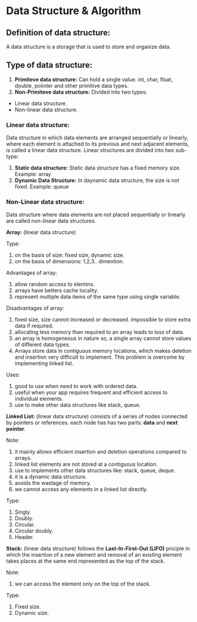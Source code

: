 # Data Structure & Algorithm

## Definition of data structure:
A data structure is a storage that is used to store and organize data.

## Type of data structure:
1. **Primiteve data structure:** Can hold a single value. int, char, float, double, poiinter and other primitive data types.
2. **Non-Primiteve data structure:** Divided into two types:
- Linear data structure.
- Non-linear data structure.

### Linear data structure:
Data structure in which data elements are arranged sequentially or linearly, where each element is attached to its previous and next adjacent elements, is called a linear data structure. Linear structures are divided into two sub-type:
1. **Static data structure:** Static data structure has a fixed memory size. Example: array
2. **Dynamic Data Structure:** In daynamic data structure, the size is not fixed. Example: queue

### Non-Linear data structure:
Data structure where data elements are not placed sequentially or linearly are called non-linear data structures.


**Array:** (linear data structure)

Type:
1. on the basis of size: fixed size, dynamic size.
2. on the basis of dimensions: 1,2,3.. dimention.

Advantages of array:
1. allow random access to elemtns.
2. arrays have betters cache locality.
3. represent multiple data items of the same type using single variable.

Disadvantages of array:
1. fixed size, size cannot increased or decreased. impossible to store extra data if required.
2. allocating less memory than required to an array leads to loss of data.
3. an array is homogeneous in nature so, a single array cannot store values of different data types.
4. Arrays store data in contiguous memory locations, which makes deletion and insertion very difficult to implement. This problem is overcome by implementing linked list.

Uses:
1. good to use when need to work with ordered data.
2. useful when your app requires frequent and efficient access to individual elements.
3. use to make other data structures like stack, queue.

**Linked List:** (linear data structure) consists of a series of nodes connected by pointers or references. each node has has two parts: **data** and **next pointer**.

Note:<br>
1. it mainly allows efficient insertion and deletion operations compared to arrays.
2. linked list elements are not stored at a contiguous location.
3. use to implements other data structures like: stack, queue, deque.
4. it is a dynamic data structure.
5. avoids the wastage of memory.
6. we cannot access any elements in a linked list directly.

Type:
1. Singly.
2. Doubly.
3. Circular.
4. Circular doubly.
5. Header.

**Stack:** (linear data structure) follows the **Last-In-First-Out (LIFO)** priciple in which the insertion of a new element and removal of an existing element takes places at the same end represented as the top of the stack.

Note:
1. we can access the element only on the top of the stack.

Type:
1. Fixed size.
2. Dynamic size.